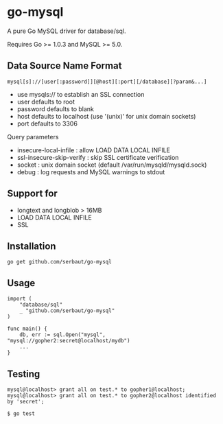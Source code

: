 # go-mysql

A pure Go MySQL driver for database/sql.

Requires Go >= 1.0.3 and MySQL >= 5.0.

## Data Source Name Format

    mysql[s]://[user[:password]][@host][:port][/database][?param&...]

* use mysqls:// to establish an SSL connection
* user defaults to root
* password defaults to blank
* host defaults to localhost (use '(unix)' for unix domain sockets)
* port defaults to 3306

Query parameters

* insecure-local-infile : allow LOAD DATA LOCAL INFILE
* ssl-insecure-skip-verify : skip SSL certificate verification
* socket : unix domain socket (default /var/run/mysqld/mysqld.sock)
* debug : log requests and MySQL warnings to stdout

## Support for

* longtext and longblob > 16MB
* LOAD DATA LOCAL INFILE
* SSL

## Installation

    go get github.com/serbaut/go-mysql

## Usage

    import (
        "database/sql"
        _ "github.com/serbaut/go-mysql"
    )

    func main() {
        db, err := sql.Open("mysql", "mysql://gopher2:secret@localhost/mydb")
        ...
    }

## Testing

    mysql@localhost> grant all on test.* to gopher1@localhost;
    mysql@localhost> grant all on test.* to gopher2@localhost identified by 'secret';

    $ go test
